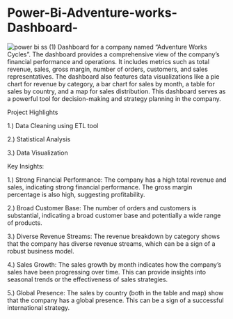 # Power-Bi-Adventure-works-Dashboard-
![power bi ss  (1)](https://github.com/Suraj-Bhushan/Power-Bi-Adventure-works-Dashboard-/assets/152265049/d4e21bb5-facc-4f62-ab83-fb8e0d8440ea)
Dashboard for a company named “Adventure Works Cycles”. The dashboard provides a comprehensive view of the company’s financial performance and operations. It includes metrics such as total revenue, sales, gross margin, number of orders, customers, and sales representatives. The dashboard also features data visualizations like a pie chart for revenue by category, a bar chart for sales by month, a table for sales by country, and a map for sales distribution. This dashboard serves as a powerful tool for decision-making and strategy planning in the company.

 Project Highlights

1.) Data Cleaning using ETL tool

2.) Statistical Analysis

3.) Data Visualization

Key Insights:

1.) Strong Financial Performance: The company has a high total revenue and sales, indicating strong financial performance. The gross margin percentage is also high, suggesting profitability.

2.) Broad Customer Base: The number of orders and customers is substantial, indicating a broad customer base and potentially a wide range of products.

3.) Diverse Revenue Streams: The revenue breakdown by category shows that the company has diverse revenue streams, which can be a sign of a robust business model.

4.) Sales Growth: The sales growth by month indicates how the company’s sales have been progressing over time. This can provide insights into seasonal trends or the effectiveness of sales strategies.

5.) Global Presence: The sales by country (both in the table and map) show that the company has a global presence. This can be a sign of a successful international strategy.

